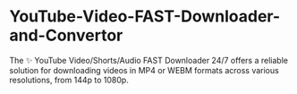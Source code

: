 # YouTube-Video-FAST-Downloader-and-Convertor
The ✨  YouTube Video/Shorts/Audio FAST Downloader 24/7 offers a reliable solution for downloading videos in MP4 or WEBM formats across various resolutions, from 144p to 1080p. 
